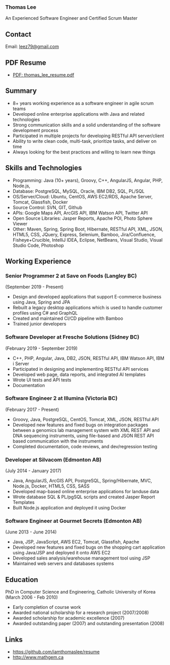 ### Thomas Lee
An Experienced Software Engineer and Certified Scrum Master

## Contact
Email: leez79@gmail.com

## PDF Resume
- <a href="https://github.com/iamthomaslee/resume/blob/master/export/thomas_lee_resume.pdf" target="_blank">PDF: thomas_lee_resume.pdf</a>

## Summary
- 8+ years working experience as a software engineer in agile scrum teams
- Developed online enterprise applications with Java and related technologies
- Strong communication skills and a solid understanding of the software development process
- Participated in multiple projects for developing RESTful API server/client
- Ability to write clean code, multi-task, prioritize tasks, and deliver on time
- Always looking for the best practices and willing to learn new things

## Skills and Technologies
- Programming: Java (10+ years), Groovy, C++, AngularJS, Angular, PHP, Node.js, 
- Database: PostgreSQL, MySQL, Oracle, IBM DB2, SQL, PL/SQL
- OS/Server/Cloud: Ubuntu, CentOS, AWS EC2/RDS, Apache Server, Tomcat, Glassfish, Docker
- Source Control: SVN, GIT, Github
- APIs: Google Maps API, ArcGIS API, IBM Watson API, Twitter API
- Open Source Libraries: Jasper Reports, Apache POI, Photo Sphere Viewer
- Other: Maven, Spring, Spring Boot, Hibernate, RESTful API, XML, JSON, HTML5, CSS, JQuery, Express, Selenium, Bamboo, Jira/Confluence, Fisheye+Crucible, IntelliJ IDEA, Eclipse, NetBeans, Visual Studio, Visual Studio Code, Photoshop

## Working Experience
### Senior Programmer 2 at Save on Foods (Langley BC)
(September 2019 - Present)
- Design and developed applications that support E-commerce business using Java, Spring and JPA
- Rebuilt a legacy desktop applications which is used to handle customer profiles using C# and GraphQL
- Created and maintained CI/CD pipeline with Bamboo
- Trained junior developers
### Software Developer at Fresche Solutions (Sidney BC) 
(February 2019 - September 2019)
- C++, PHP, Angular, Java, DB2, JSON, RESTful API, IBM Watson API, IBM i Server
- Participated in designing and implementing RESTful API services
- Developed web page, data reports, and integrated AI templates
- Wrote UI tests and API tests
- Documentation
### Software Engineer 2 at Illumina (Victoria BC) 
(February 2017 - Present)
- Groovy, Java, PostgreSQL, CentOS, Tomcat, XML, JSON, RESTful API
- Developed new features and fixed bugs on integration packages between a genomics lab management system with XML REST API and DNA sequencing instruments, using file-based and JSON REST API based communication with the instruments 
- Completed documentation, code reviews, and dev/regression testing
### Developer at Silvacom (Edmonton AB) 
(July 2014 - January 2017)
- Java, AngularJS, ArcGIS API, PostgreSQL, Spring/Hibernate, MVC, Node.js, Docker, HTML5, CSS, SASS
- Developed map-based online enterprise applications for landuse data
- Wrote database SQL & PL/pgSQL scripts and created Jasper Report Templates
- Built Node.js application and deployed it using Docker
### Software Engineer at Gourmet Secrets (Edmonton AB) 
(June 2013 - June 2014)
- Java, JSP, JavaScript, AWS EC2, Tomcat, Glassfish, Apache
- Developed new features and fixed bugs on the shopping cart application using Java/JSP and deployed it onto AWS EC2
- Developed sales analysis/warehouse management tool using JSP 
- Maintained web servers and databases systems

## Education 
PhD in Computer Science and Engineering, Catholic University of Korea (March 2006 - Feb 2010)
- Early completion of course work
- Awarded national scholarship for a research project (2007/2008)
- Awarded scholarship for academic excellence (2007)
- Awarded outstanding paper (2007) and outstanding presentation (2008)

## Links
- https://github.com/iamthomaslee/resume
- http://www.mathgem.ca
